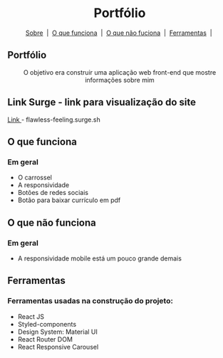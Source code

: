 <h1 id="top" align="center">Portfólio</h1>

<p align="center">
  <a href="#sobre">Sobre</a> &#xa0;|&#xa0; 
  <a href="#funciona">O que funciona</a> &#xa0;|&#xa0;
  <a href="#funcionanao">O que não fuciona</a> &#xa0;|&#xa0;
  <a href="#ferramentas">Ferramentas</a> &#xa0;|&#xa0;
</p>

<h2 id="sobre">Portfólio</h2>

<p align="center"> O objetivo era construir uma aplicação web front-end que mostre informações sobre mim</p>

<h2 id="link"> Link Surge - link para visualização do site</h2>
 <a href="flawless-feeling.surge.sh"> Link </a><a>- flawless-feeling.surge.sh</a>

 <h2 id="funciona">O que funciona</h2>

 <h3>Em geral</h3>

* O carrossel
* A responsividade 
* Botões de redes sociais
* Botão para baixar currículo em pdf

<h2 id="funcionanao">O que não funciona</h2>

 <h3>Em geral</h3>

* A responsividade mobile está um pouco grande demais

<h2 id="ferramentas"> Ferramentas </h2>

<h3>Ferramentas usadas na construção do projeto: </h3>

* React JS
* Styled-components
* Design System: Material UI
* React Router DOM
* React Responsive Carousel
